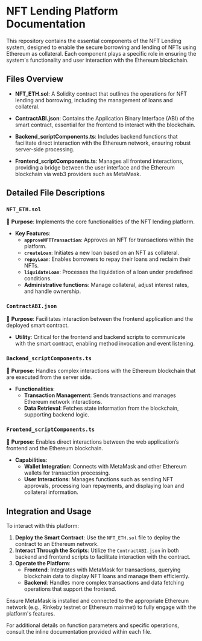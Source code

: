 # NFT Lending Platform Documentation

This repository contains the essential components of the NFT Lending system, designed to enable the secure borrowing and lending of NFTs using Ethereum as collateral. Each component plays a specific role in ensuring the system's functionality and user interaction with the Ethereum blockchain.

## Files Overview

- **NFT_ETH.sol**: A Solidity contract that outlines the operations for NFT lending and borrowing, including the management of loans and collateral.

- **ContractABI.json**: Contains the Application Binary Interface (ABI) of the smart contract, essential for the frontend to interact with the blockchain.

- **Backend_scriptComponents.ts**: Includes backend functions that facilitate direct interaction with the Ethereum network, ensuring robust server-side processing.

- **Frontend_scriptComponents.ts**: Manages all frontend interactions, providing a bridge between the user interface and the Ethereum blockchain via web3 providers such as MetaMask.

## Detailed File Descriptions

### `NFT_ETH.sol`
📄 **Purpose**: Implements the core functionalities of the NFT lending platform.
- **Key Features**:
  - **`approveNFTTransaction`**: Approves an NFT for transactions within the platform.
  - **`createLoan`**: Initiates a new loan based on an NFT as collateral.
  - **`repayLoan`**: Enables borrowers to repay their loans and reclaim their NFTs.
  - **`liquidateLoan`**: Processes the liquidation of a loan under predefined conditions.
  - **Administrative functions**: Manage collateral, adjust interest rates, and handle ownership.

### `ContractABI.json`
📄 **Purpose**: Facilitates interaction between the frontend application and the deployed smart contract.
- **Utility**: Critical for the frontend and backend scripts to communicate with the smart contract, enabling method invocation and event listening.

### `Backend_scriptComponents.ts`
📄 **Purpose**: Handles complex interactions with the Ethereum blockchain that are executed from the server side.
- **Functionalities**:
  - **Transaction Management**: Sends transactions and manages Ethereum network interactions.
  - **Data Retrieval**: Fetches state information from the blockchain, supporting backend logic.

### `Frontend_scriptComponents.ts`
📄 **Purpose**: Enables direct interactions between the web application’s frontend and the Ethereum blockchain.
- **Capabilities**:
  - **Wallet Integration**: Connects with MetaMask and other Ethereum wallets for transaction processing.
  - **User Interactions**: Manages functions such as sending NFT approvals, processing loan repayments, and displaying loan and collateral information.

## Integration and Usage
To interact with this platform:
1. **Deploy the Smart Contract**: Use the `NFT_ETH.sol` file to deploy the contract to an Ethereum network.
2. **Interact Through the Scripts**: Utilize the `ContractABI.json` in both backend and frontend scripts to facilitate interaction with the contract.
3. **Operate the Platform**:
   - **Frontend**: Integrates with MetaMask for transactions, querying blockchain data to display NFT loans and manage them efficiently.
   - **Backend**: Handles more complex transactions and data fetching operations that support the frontend.

Ensure MetaMask is installed and connected to the appropriate Ethereum network (e.g., Rinkeby testnet or Ethereum mainnet) to fully engage with the platform's features.

For additional details on function parameters and specific operations, consult the inline documentation provided within each file.
